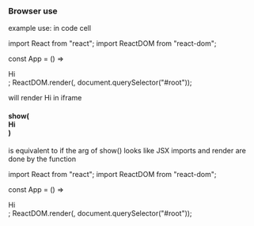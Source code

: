 ### Browser use

example use:
in code cell

import React from "react";
import ReactDOM from "react-dom";

const App = () => <div>Hi</div>;
ReactDOM.render(<App />, document.querySelector("#root"));

will render Hi in iframe

#### show(<div>Hi</div>)

is equivalent to if the arg of show() looks like JSX imports and render are done by the function

import React from "react";
import ReactDOM from "react-dom";

const App = () => <div>Hi</div>;
ReactDOM.render(<App />, document.querySelector("#root"));




